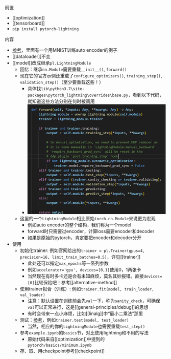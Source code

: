 前置
- [[optimization]]
- [[tensorboard]]
- `pip install pytorch-lightning`

内容
- [参考](https://www.pytorchlightning.ai/)，里面有一个用MNIST训练auto encoder的例子
- [[dataloader]]不变
- [[model]]改成继承`pl.LightningModule`
  - 回忆：继承`nn.Module`需要重载`__init__()`, `forward()`
  - 现在它的官方示例还重载了`configure_optimizers()`, `training_step()`, `validation_step()`（至少要重载这些！）
    - 具体找`lib\python3.7\site-packages\pytorch_lightning\overrides\base.py`，看到以下代码，就知道这些方法分别在何时被调用
    - ![](lightning-module-methods.png)
  - 这里的一个`LightningModule`相比原始`torch.nn.Module`来说更为宏观
    - 例如auto encoder的整个结构，我们称为一个model
    - forward时只需要过encoder，计算loss需要encoder和decoder
    - 如果是原始的pytorch，肯定要把encoder和decoder分开
- 使用
  - 初始化trainer: 例如官网给出的`trainer = pl.Trainer(gpus=4, precision=16, limit_train_batches=0.5)`，详见[[trainer]]
    - 此处还可以指定`max_epochs`等一系列参数
    - 例如`accelerator='gpu', devices=[0,1]`使用0，1两张卡
    - 当然现在有时多卡还是会有未知麻烦，莫名其妙报错。直接`devices=[0]`比较保险吧！参考[[alternative-method]]
  - 使用trainer拟合（训练）: 例如`trainer.fit(model, train_loader, val_loader)`
    - 注意：默认设置在训练前会先`val`一下，称为`sanity_check`，可确保`val`可以正常进行，这是[[general-principles/debug]]的思想
    - 有时会带来一点小麻烦，比如[[linalg]]中“最小二乘法”那里
  - 测试：[参考](https://pytorch-lightning.readthedocs.io/en/latest/common/evaluation_basic.html#add-a-test-loop)，例如`trainer.test(model, test_loader)`
    - 当然，相应的你的`LightningModule`也需要重载`test_step()`
  - 参考`example.ipynb`的`basics`节，对比使用lightning和不用的写法
    - 原始代码来自[[optimization]]中提到的`pytorch/basics/minimum.ipynb`
  - 存、取、用checkpoint参考[[checkpoint]]